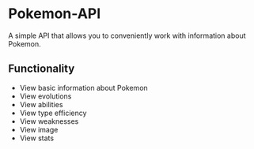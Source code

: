 # Pokemon-API
A simple API that allows you to conveniently work with information about Pokemon.

## Functionality

- View basic information about Pokemon
- View evolutions
- View abilities
- View type efficiency
- View weaknesses
- View image
- View stats
